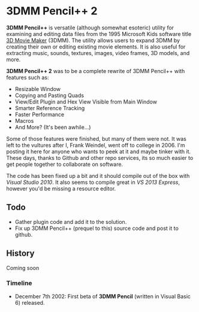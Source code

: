 3DMM Pencil++ 2
===============
**3DMM Pencil++** is versatile (although somewhat esoteric) utility for examining and editing data files from the 1995 Microsoft Kids software title [3D Movie Maker](http://en.wikipedia.org/wiki/3D_Movie_Maker) (3DMM). The utility allows users to expand 3DMM by creating their own or editing existing movie elements. It is also useful for extracting music, sounds, textures, images, video frames, 3D models, and more.

**3DMM Pencil++ 2** was to be a complete rewrite of 3DMM Pencil++ with features such as:
- Resizable Window
- Copying and Pasting Quads
- View/Edit Plugin and Hex View Visible from Main Window
- Smarter Reference Tracking
- Faster Performance
- Macros
- And More? (It's been awhile...)

Some of those features were finished, but many of them were not. It was left to the vultures after I, Frank Weindel, went off to college in 2006. I'm posting it here for anyone who wants to peek at it and maybe tinker with it. These days, thanks to Github and other repo services, its so much easier to get people together to collaborate on software.

The code has been fixed up a bit and it should compile out of the box with *Visual Studio 2010*. It also seems to compile great in *VS 2013 Express*, however you'd be missing a resource editor.

Todo
----
- Gather plugin code and add it to the solution.
- Fix up 3DMM Pencil++ (prequel to this) source code and post it to github.

History
-------
Coming soon
### Timeline ###
- December 7th 2002: First beta of **3DMM Pencil** (written in Visual Basic 6) released.